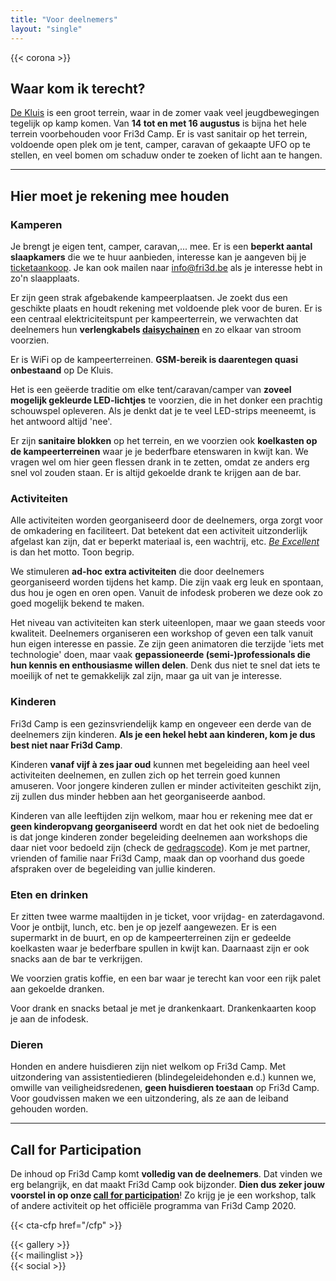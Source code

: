 ```yaml
---
title: "Voor deelnemers"
layout: "single"
---
```

{{< corona >}}

<div class="block--centered">
<h2>Waar kom ik terecht?</h2>
<p><a href="https://www.hopper.be/nl/jeugdverblijf/de-kluis">De Kluis</a> is een groot terrein, waar in de zomer vaak veel jeugdbewegingen tegelijk op kamp komen. Van <strong>14 tot en met 16 augustus</strong> is bijna het hele terrein voorbehouden voor Fri3d Camp. Er is vast sanitair op het terrein, voldoende open plek om je tent, camper, caravan of gekaapte UFO op te stellen, en veel bomen om schaduw onder te zoeken of licht aan te hangen.</p>
</div>

<hr class="gridrule" />

<div class="block--centered">
<h2>Hier moet je rekening mee houden</h2>
<h3>Kamperen</h3>
<p>Je brengt je eigen tent, camper, caravan,... mee. Er is een <strong>beperkt aantal slaapkamers</strong> die we te huur aanbieden, interesse kan je aangeven bij je <a href="/tickets">ticketaankoop</a>. Je kan ook mailen naar <a href="mailto:info@fri3d.be">info@fri3d.be</a> als je interesse hebt in zo'n slaapplaats.</p>
<p>Er zijn geen strak afgebakende kampeerplaatsen. Je zoekt dus een geschikte plaats en houdt rekening met voldoende plek voor de buren. Er is een centraal elektriciteitspunt per kampeerterrein, we verwachten dat deelnemers hun <strong>verlengkabels <a href="https://en.wikipedia.org/wiki/Daisy_chain_(electrical_engineering)">daisychainen</a></strong> en zo elkaar van stroom voorzien.
<p>Er is WiFi op de kampeerterreinen. <strong>GSM-bereik is daarentegen quasi onbestaand</strong> op De Kluis.</p>
<p>Het is een geëerde traditie om elke tent/caravan/camper van <strong>zoveel mogelijk gekleurde LED-lichtjes</strong> te voorzien, die in het donker een prachtig schouwspel opleveren. Als je denkt dat je te veel LED-strips meeneemt, is het antwoord altijd 'nee'.</p>
<p>Er zijn <strong>sanitaire blokken</strong> op het terrein, en we voorzien ook <strong>koelkasten op de kampeerterreinen</strong> waar je je bederfbare etenswaren in kwijt kan. We vragen wel om hier geen flessen drank in te zetten, omdat ze anders erg snel vol zouden staan. Er is altijd gekoelde drank te krijgen aan de bar.</p>
<h3>Activiteiten</h3>
<p>Alle activiteiten worden georganiseerd door de deelnemers, orga zorgt voor de omkadering en faciliteert. Dat betekent dat een activiteit uitzonderlijk afgelast kan zijn, dat er beperkt materiaal is, een wachtrij, etc. <a href="/deelnemers/excellent"><em>Be Excellent</em></a> is dan het motto. Toon begrip.</p>
<p>We stimuleren <strong>ad-hoc extra activiteiten</strong> die door deelnemers georganiseerd worden tijdens het kamp. Die zijn vaak erg leuk en spontaan, dus hou je ogen en oren open. Vanuit de infodesk proberen we deze ook zo goed mogelijk bekend te maken.</p>
<p>Het niveau van activiteiten kan sterk uiteenlopen, maar we gaan steeds voor kwaliteit. Deelnemers organiseren een workshop of geven een talk vanuit hun eigen interesse en passie. Ze zijn geen animatoren die terzijde 'iets met technologie' doen, maar vaak <strong>gepassioneerde (semi-)professionals die hun kennis en enthousiasme willen delen</strong>. Denk dus niet te snel dat iets te moeilijk of net te gemakkelijk zal zijn, maar ga uit van je interesse.</p>
<h3>Kinderen</h3>
<p>Fri3d Camp is een gezinsvriendelijk kamp en ongeveer een derde van de deelnemers zijn kinderen. <strong>Als je een hekel hebt aan kinderen, kom je dus best niet naar Fri3d Camp</strong>.</p>
<p>Kinderen <strong>vanaf vijf à zes jaar oud</strong> kunnen met begeleiding aan heel veel activiteiten deelnemen, en zullen zich op het terrein goed kunnen amuseren. Voor jongere kinderen zullen er minder activiteiten geschikt zijn, zij zullen dus minder hebben aan het georganiseerde aanbod.</p>
<p>Kinderen van alle leeftijden zijn welkom, maar hou er rekening mee dat er <strong>geen kinderopvang georganiseerd</strong> wordt en dat het ook niet de bedoeling is dat jonge kinderen zonder begeleiding deelnemen aan workshops die daar niet voor bedoeld zijn (check de <a href="/deelnemers/excellent">gedragscode</a>). Kom je met partner, vrienden of familie naar Fri3d Camp, maak dan op voorhand dus goede afspraken over de begeleiding van jullie kinderen.</p>
<h3>Eten en drinken</h3>
<p>Er zitten twee warme maaltijden in je ticket, voor vrijdag- en zaterdagavond. Voor je ontbijt, lunch, etc. ben je op jezelf aangewezen. Er is een supermarkt in de buurt, en op de kampeerterreinen zijn er gedeelde koelkasten waar je bederfbare spullen in kwijt kan. Daarnaast zijn er ook snacks aan de bar te verkrijgen.</p>
<p>We voorzien gratis koffie, en een bar waar je terecht kan voor een rijk palet aan gekoelde dranken.</p>
<p>Voor drank en snacks betaal je met je drankenkaart. Drankenkaarten koop je aan de infodesk.</p>
<h3>Dieren</h3>
<p>Honden en andere huisdieren zijn niet welkom op Fri3d Camp. Met uitzondering van assistentiedieren (blindegeleidehonden e.d.) kunnen we, omwille van veiligheidsredenen, <strong>geen huisdieren toestaan</strong> op Fri3d Camp. Voor goudvissen maken we een uitzondering, als ze aan de leiband gehouden worden.</p>
</div>

<hr class="gridrule" />

<div class="block--centered">
<h2>Call for Participation</h2>
<p>De inhoud op Fri3d Camp komt <strong>volledig van de deelnemers</strong>. Dat vinden we erg belangrijk, en dat maakt Fri3d Camp ook bijzonder. <strong>Dien dus zeker jouw voorstel in op onze <a href="/cfp">call for participation</a></strong>! Zo krijg je je een workshop, talk of andere activiteit op het officiële programma van Fri3d Camp 2020.</p>
</div>

{{< cta-cfp href="/cfp" >}}


<div class="block--centered">
{{< gallery >}}
</div>

<div class="block--centered">
{{< mailinglist >}}
</div>
<div class="block--centered">
{{< social >}}
</div>
